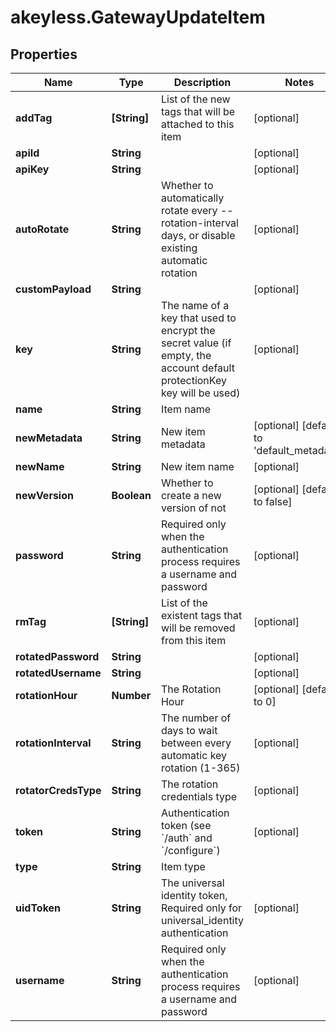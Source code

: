 # akeyless.GatewayUpdateItem

## Properties

Name | Type | Description | Notes
------------ | ------------- | ------------- | -------------
**addTag** | **[String]** | List of the new tags that will be attached to this item | [optional] 
**apiId** | **String** |  | [optional] 
**apiKey** | **String** |  | [optional] 
**autoRotate** | **String** | Whether to automatically rotate every --rotation-interval days, or disable existing automatic rotation | [optional] 
**customPayload** | **String** |  | [optional] 
**key** | **String** | The name of a key that used to encrypt the secret value (if empty, the account default protectionKey key will be used) | [optional] 
**name** | **String** | Item name | 
**newMetadata** | **String** | New item metadata | [optional] [default to &#39;default_metadata&#39;]
**newName** | **String** | New item name | [optional] 
**newVersion** | **Boolean** | Whether to create a new version of not | [optional] [default to false]
**password** | **String** | Required only when the authentication process requires a username and password | [optional] 
**rmTag** | **[String]** | List of the existent tags that will be removed from this item | [optional] 
**rotatedPassword** | **String** |  | [optional] 
**rotatedUsername** | **String** |  | [optional] 
**rotationHour** | **Number** | The Rotation Hour | [optional] [default to 0]
**rotationInterval** | **String** | The number of days to wait between every automatic key rotation (1-365) | [optional] 
**rotatorCredsType** | **String** | The rotation credentials type | [optional] 
**token** | **String** | Authentication token (see &#x60;/auth&#x60; and &#x60;/configure&#x60;) | [optional] 
**type** | **String** | Item type | 
**uidToken** | **String** | The universal identity token, Required only for universal_identity authentication | [optional] 
**username** | **String** | Required only when the authentication process requires a username and password | [optional] 


